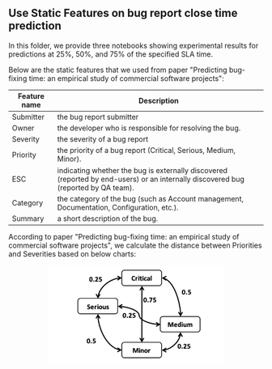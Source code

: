 ## Use Static Features on bug report close time prediction

In this folder, we provide three notebooks showing experimental results for predictions at 25%, 50%, and 75% of the specified SLA time.

Below are the static features that we used from paper "Predicting bug-fixing time: an empirical study of commercial software projects":

| **Feature name** | **Description**                                                                                                                    |
|------------------|------------------------------------------------------------------------------------------------------------------------------------|
| Submitter        | the bug report submitter                                                                                                           |
| Owner            | the developer who is responsible for resolving the bug.                                                                            |
| Severity         | the severity of a bug report                                                                                                       |
| Priority         | the priority of a bug report (Critical, Serious, Medium, Minor).                                                                   |
| ESC              | indicating whether the bug is externally discovered (reported by end-users) or an internally discovered bug (reported by QA team). |
| Category         | the category of the bug (such as Account management, Documentation, Configuration, etc.).                                          |
| Summary          | a short description of the bug.  

According to paper "Predicting bug-fixing time: an empirical study of commercial software projects", we calculate the distance between Priorities and Severities based on below charts:


<p align="center">
  <img src="https://github.com/STAIRS-UCI/OOSLA-Prediction/blob/main/priority_distance.png" width="350" title="hover text">
</p>
